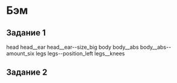 # Бэм
## Задание 1
head
head__ear
head__ear--size_big
body
body__abs
body__abs--amount_six
legs
legs--position_left
legs__knees


## Задание 2